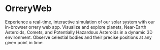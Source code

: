 # OrreryWeb
Experience a real-time, interactive simulation of our solar system with our in-browser orrery web app. Visualize and explore planets, Near-Earth Asteroids, Comets, and Potentially Hazardous Asteroids in a dynamic 3D environment. Observe celestial bodies and their precise positions at any given point in time.
